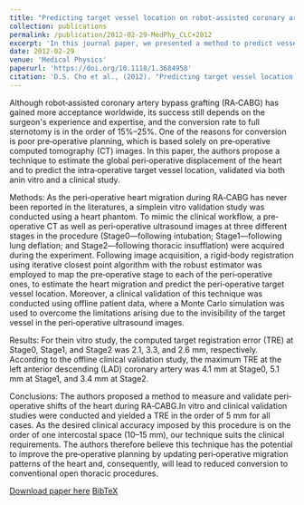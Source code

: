 ```yaml
---
title: "Predicting target vessel location on robot‐assisted coronary artery bypass graft using CT to ultrasound registration"
collection: publications
permalink: /publication/2012-02-29-MedPhy_CLC+2012
excerpt: 'In this journal paper, we presented a method to predict vessel location based on CT to ultrasound registration in the context of robot-assisted coronary artery bypass grafting (RA-CABG) procedure.'
date: 2012-02-29
venue: 'Medical Physics'
paperurl: 'https://doi.org/10.1118/1.3684958'
citation: 'D.S. Cho et al., (2012). "Predicting target vessel location on robot‐assisted coronary artery bypass graft using CT to ultrasound registration"; in <i>Medical Physics</i>, 39(3), pp. 1579-1587.'
---
```


Although robot‐assisted coronary artery bypass grafting (RA‐CABG) has gained more acceptance worldwide, its success still depends on the surgeon's experience and expertise, and the conversion rate to full sternotomy is in the order of 15%–25%. One of the reasons for conversion is poor pre‐operative planning, which is based solely on pre‐operative computed tomography (CT) images. In this paper, the authors propose a technique to estimate the global peri‐operative displacement of the heart and to predict the intra‐operative target vessel location, validated via both anin vitro and a clinical study.

Methods:
As the peri‐operative heart migration during RA‐CABG has never been reported in the literatures, a simplein vitro validation study was conducted using a heart phantom. To mimic the clinical workflow, a pre‐operative CT as well as peri‐operative ultrasound images at three different stages in the procedure (Stage0—following intubation; Stage1—following lung deflation; and Stage2—following thoracic insufflation) were acquired during the experiment. Following image acquisition, a rigid‐body registration using iterative closest point algorithm with the robust estimator was employed to map the pre‐operative stage to each of the peri‐operative ones, to estimate the heart migration and predict the peri‐operative target vessel location. Moreover, a clinical validation of this technique was conducted using offline patient data, where a Monte Carlo simulation was used to overcome the limitations arising due to the invisibility of the target vessel in the peri‐operative ultrasound images.

Results:
For thein vitro study, the computed target registration error (TRE) at Stage0, Stage1, and Stage2 was 2.1, 3.3, and 2.6 mm, respectively. According to the offline clinical validation study, the maximum TRE at the left anterior descending (LAD) coronary artery was 4.1 mm at Stage0, 5.1 mm at Stage1, and 3.4 mm at Stage2.

Conclusions: 
The authors proposed a method to measure and validate peri‐operative shifts of the heart during RA‐CABG.In vitro and clinical validation studies were conducted and yielded a TRE in the order of 5 mm for all cases. As the desired clinical accuracy imposed by this procedure is on the order of one intercostal space (10–15 mm), our technique suits the clinical requirements. The authors therefore believe this technique has the potential to improve the pre‐operative planning by updating peri‐operative migration patterns of the heart and, consequently, will lead to reduced conversion to conventional open thoracic procedures.

[Download paper here](https://doi.org/10.1118/1.3684958) [BibTeX](./../files/bibtex/CLC+2012.bib)